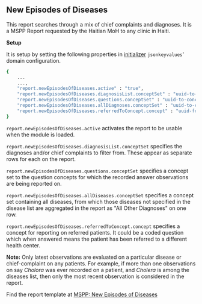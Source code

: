 ## New Episodes of Diseases
This report searches through a mix of chief complaints and diagnoses. It is a MSPP Report requested by the Haitian MoH to any clinic in Haiti.

**Setup**

It is setup by setting the following properties in [initializer](https://github.com/mekomsolutions/openmrs-module-initializer) `jsonkeyvalues`' domain configuration. 

```bash
{
    ...
    ...,
    "report.newEpisodesOfDiseases.active" : "true",
    "report.newEpisodesOfDiseases.diagnosisList.conceptSet" : "uuid-to-diagnosis-list-concept-set",
    "report.newEpisodesOfDiseases.questions.conceptSet" : "uuid-to-concept-set-containing-questions",
    "report.newEpisodesOfDiseases.allDiagnoses.conceptSet" : "uuid-to-concept-set-containing-allDiagnoses",
    "report.newEpisodesOfDiseases.referredToConcept.concept" : "uuid-for-referred-to-healthCenter-questionConcept"
}
```
`report.newEpisodesOfDiseases.active` activates the report to be usable when the module is loaded.

`report.newEpisodesOfDiseases.diagnosisList.conceptSet` specifies the diagnoses and/or chief complaints to filter from. These appear as separate rows for each on the report.

`report.newEpisodesOfDiseases.questions.conceptSet` specifies a concept set to the question concepts for which the recorded answer observations are being reported on.

`report.newEpisodesOfDiseases.allDiseases.conceptSet` specifies a concept set containing all diseases, from which those diseases not specified in the disease list are aggregated in the report as "All Other Diagnoses" on one row.

`report.newEpisodesOfDiseases.referredToConcept.concept` specifies a concept for reporting on referred patients. It could be a coded question which when answered means the patient has been referred to a different health center.

**Note:** Only latest observations are evaluated on a particular disease or chief-complaint on any patients. For example, if more than one observations on say  _Cholora_  was ever recorded on a patient, and  _Cholera_  is among the diseases list, then only the most recent observation is considered in the report.

Find the report template at [MSPP: New Episodes of Diseases](https://docs.google.com/spreadsheets/d/1s_scEPSAE6SgdimIPDhogvD881h8B3fLEaAi06N2Eyk/edit?usp=sharing)